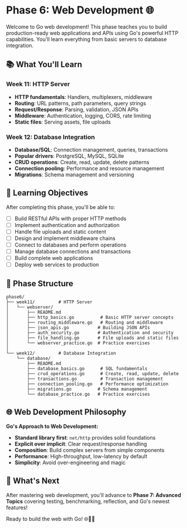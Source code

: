 # Phase 6: Web Development 🌐

Welcome to Go web development! This phase teaches you to build production-ready web applications and APIs using Go's powerful HTTP capabilities. You'll learn everything from basic servers to database integration.

## 📚 What You'll Learn

### Week 11: HTTP Server
- **HTTP fundamentals**: Handlers, multiplexers, middleware
- **Routing**: URL patterns, path parameters, query strings
- **Request/Response**: Parsing, validation, JSON APIs
- **Middleware**: Authentication, logging, CORS, rate limiting
- **Static files**: Serving assets, file uploads

### Week 12: Database Integration
- **Database/SQL**: Connection management, queries, transactions
- **Popular drivers**: PostgreSQL, MySQL, SQLite
- **CRUD operations**: Create, read, update, delete patterns
- **Connection pooling**: Performance and resource management
- **Migrations**: Schema management and versioning

## 🎯 Learning Objectives

After completing this phase, you'll be able to:
- [ ] Build RESTful APIs with proper HTTP methods
- [ ] Implement authentication and authorization
- [ ] Handle file uploads and static content
- [ ] Design and implement middleware chains
- [ ] Connect to databases and perform operations
- [ ] Manage database connections and transactions
- [ ] Build complete web applications
- [ ] Deploy web services to production

## 📁 Phase Structure

```
phase6/
├── week11/         # HTTP Server
│   └── webserver/
│       ├── README.md
│       ├── http_basics.go          # Basic HTTP server concepts
│       ├── routing_middleware.go   # Routing and middleware
│       ├── json_apis.go           # Building JSON APIs
│       ├── auth_security.go       # Authentication and security
│       ├── file_handling.go       # File uploads and static files
│       └── webserver_practice.go  # Practice exercises
│
└── week12/         # Database Integration
    └── database/
        ├── README.md
        ├── database_basics.go      # SQL fundamentals
        ├── crud_operations.go      # Create, read, update, delete
        ├── transactions.go         # Transaction management
        ├── connection_pooling.go   # Performance optimization
        ├── migrations.go          # Schema management
        └── database_practice.go   # Practice exercises
```

## 🌐 Web Development Philosophy

**Go's Approach to Web Development:**
- **Standard library first**: `net/http` provides solid foundations
- **Explicit over implicit**: Clear request/response handling
- **Composition**: Build complex servers from simple components
- **Performance**: High-throughput, low-latency by default
- **Simplicity**: Avoid over-engineering and magic

## 🔗 What's Next

After mastering web development, you'll advance to **Phase 7: Advanced Topics** covering testing, benchmarking, reflection, and Go's newest features!

Ready to build the web with Go! 🌐🚀🐹
